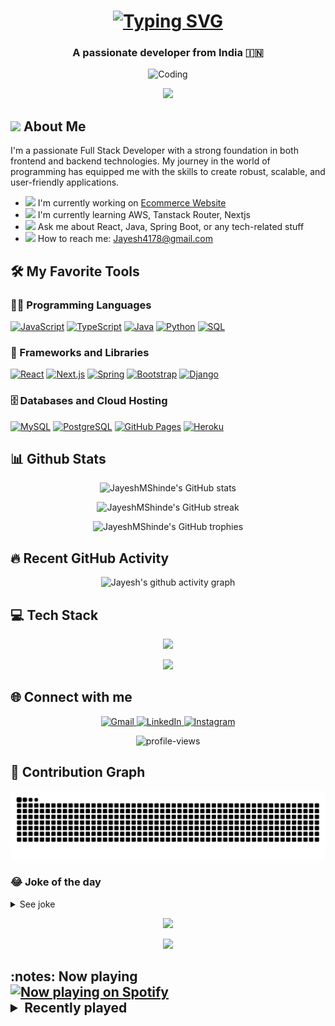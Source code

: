 <h1 align="center">
  <a href="https://git.io/typing-svg">
    <img src="https://readme-typing-svg.herokuapp.com?font=Roboto+Slab&weight=800&size=35&duration=4000&pause=1000&color=F75C7E&center=true&vCenter=true&random=false&width=500&lines=Welcome+to+my+profile!;I'm+Jayesh+Shinde;Full+Stack+Developer" alt="Typing SVG" />
  </a>
</h1>

<h3 align="center">A passionate developer from India 🇮🇳</h3>

<p align="center">
  <img src="https://media.giphy.com/media/qgQUggAC3Pfv687qPC/giphy.gif" alt="Coding" width="400">
</p>

<p align="center">
  <img src="https://readme-typing-svg.herokuapp.com/?lines=🚀+Always+learning+new+things;💻+Passionate+about+coding;🌟+Creating+innovative+solutions&font=Fira%20Code&center=true&width=380&height=50&duration=4000&pause=1000">
</p>

## <img src="https://media.giphy.com/media/WUlplcMpOCEmTGBtBW/giphy.gif" width="30"> About Me

I'm a passionate Full Stack Developer with a strong foundation in both frontend and backend technologies. My journey in the world of programming has equipped me with the skills to create robust, scalable, and user-friendly applications.

<!-- <img align="right" alt="Coding" width="300" style="z-index: 2;" src="https://media.giphy.com/media/lP8xu5t2DLGG045H8F/giphy.gif"> -->

- <img src="https://media.giphy.com/media/WUlplcMpOCEmTGBtBW/giphy.gif" width="30"> I'm currently working on <a href="https://mishumattress.com/" target="_blank">Ecommerce Website</a>
- <img src="https://media.giphy.com/media/LOnt6uqjD9OexmQJRB/giphy.gif" width="30"> I'm currently learning AWS, Tanstack Router, Nextjs
- <img src="https://media.giphy.com/media/bGgsc5mWoryfgKBx1u/giphy.gif" width="30"> Ask me about React, Java, Spring Boot, or any tech-related stuff
- <img src="https://media.giphy.com/media/KxbHmvL3MGcctzlfdX/giphy.gif" width="30"> How to reach me: [Jayesh4178@gmail.com](mailto:Jayesh4178@gmail.com)

## 🛠️ My Favorite Tools

### 👨‍💻 Programming Languages

<p align="start">
    <a href="#"><img alt="JavaScript" src="https://img.shields.io/badge/JavaScript-F7DF1E.svg?logo=javascript&logoColor=black"></a>
    <a href="#"><img alt="TypeScript" src="https://img.shields.io/badge/TypeScript-007ACC.svg?logo=typescript&logoColor=white"></a>
    <a href="#"><img alt="Java" src="https://img.shields.io/badge/Java-007396.svg?logo=java&logoColor=white"></a>
    <a href="#"><img alt="Python" src="https://img.shields.io/badge/Python-14354C.svg?logo=python&logoColor=white"></a>
    <a href="#"><img alt="SQL" src="https://custom-icon-badges.herokuapp.com/badge/SQL-025E8C.svg?logo=database&logoColor=white"></a>
</p>

### 🧰 Frameworks and Libraries

<p align="start">
    <a href="#"><img alt="React" src="https://img.shields.io/badge/React-20232a.svg?logo=react&logoColor=%2361DAFB"></a>
    <a href="#"><img alt="Next.js" src="https://img.shields.io/badge/Next-black?logo=next.js&logoColor=white"></a>
    <a href="#"><img alt="Spring" src="https://img.shields.io/badge/Spring-6DB33F.svg?logo=spring&logoColor=white"></a>
    <a href="#"><img alt="Bootstrap" src="https://img.shields.io/badge/Bootstrap-7952B3.svg?logo=bootstrap&logoColor=white"></a>
    <a href="#"><img alt="Django" src="https://img.shields.io/badge/Django-092E20.svg?logo=django&logoColor=white"></a>
</p>

### 🗄️ Databases and Cloud Hosting

<p align="start">
    <a href="#"><img alt="MySQL" src="https://img.shields.io/badge/MySQL-00f.svg?logo=mysql&logoColor=white"></a>
    <a href="#"><img alt="PostgreSQL" src ="https://img.shields.io/badge/PostgreSQL-316192.svg?logo=postgresql&logoColor=white"></a>
    <a href="#"><img alt="GitHub Pages" src="https://img.shields.io/badge/GitHub%20Pages-327FC7.svg?logo=github&logoColor=white"></a>
    <a href="#"><img alt="Heroku" src="https://img.shields.io/badge/Heroku-430098.svg?logo=heroku&logoColor=white"></a>
</p>

## 📊 Github Stats

<p align="center">
  <img src="https://github-readme-stats.vercel.app/api?username=JayeshMShinde&show_icons=true&theme=tokyonight" alt="JayeshMShinde's GitHub stats" />
</p>

<p align="center">
  <img src="https://github-readme-streak-stats.herokuapp.com/?user=JayeshMShinde&theme=tokyonight" alt="JayeshMShinde's GitHub streak"/>
</p>

<p align="center">
  <img src="https://github-profile-trophy.vercel.app/?username=JayeshMShinde&theme=tokyonight&column=6&row=1" alt="JayeshMShinde's GitHub trophies" />
</p>

## 🔥 Recent GitHub Activity

<p align="center">
  <img src="https://github-readme-activity-graph.vercel.app/graph?username=JayeshMShinde&theme=react-dark" alt="Jayesh's github activity graph" />
</p>

## 💻 Tech Stack

<p align="center">
  <img src="https://skillicons.dev/icons?i=js,ts,react,nextjs,java,spring,python,html,css,bootstrap,mysql,postgres,git,github" />
</p>

<p align="center">
  <img src="https://readme-typing-svg.herokuapp.com/?lines=Always+improving+my+tech+stack&font=Fira%20Code&center=true&width=380&height=50&duration=4000&pause=1000">
</p>

## 🌐 Connect with me 

<p align="center">
  <a href="mailto:Jayesh4178@gmail.com" target="_blank">
    <img src="https://img.shields.io/badge/Gmail-D14836?style=for-the-badge&logo=gmail&logoColor=white" alt="Gmail"/>
  </a>
  <a href="https://www.linkedin.com/in/jayesh-mahendra-shinde/" target="_blank">
    <img src="https://img.shields.io/badge/LinkedIn-0077B5?style=for-the-badge&logo=linkedin&logoColor=white" alt="LinkedIn"/>
  </a>
  <a href="https://www.instagram.com/_jayeshshinde_?igsh=MWgyMzg1bGloZzc3Zw==" target="_blank">
    <img src="https://img.shields.io/badge/Instagram-E4405F?style=for-the-badge&logo=instagram&logoColor=white" alt="Instagram"/>
  </a>
</p>

<p align="center">
  <img src="https://komarev.com/ghpvc/?username=JayeshMShinde&label=Profile%20views&color=0e75b6&style=flat" alt="profile-views" /> 
</p>

## 🐍 Contribution Graph
<p align="center">
  <img src="https://raw.githubusercontent.com/JayeshMShinde/JayeshMShinde/output/snake.svg" alt="Snake animation" />
</p>

### 😂 Joke of the day

<details>
  <summary>See joke</summary>
  <img src="https://readme-jokes.vercel.app/api?theme=tokyonight&hideBorder" alt="Jokes Card" />
</details>

<p align="center">
  <img src="https://readme-typing-svg.herokuapp.com/?lines=Thanks+for+visiting!;See+you+next+time!&font=Fira%20Code&center=true&width=380&height=50&duration=4000&pause=1000">
</p>

<p align="center">
  <img src="https://capsule-render.vercel.app/api?type=waving&color=gradient&height=100&section=footer"/>
</p>


<h2>:notes: Now playing <!-- <a href="https://www.last.fm/user/carol-helo"><img alt="last song I've listened to" src="https://badges.lastfm.workers.dev/last-played?user=carol-helo&color=7E3ACE&logoColor=7E3ACE&label=Last+song+I've+listened+to"></a></h2>-->
</br>
<a href="https://open.spotify.com/user/31rqd5kvcmi4tehxizh3ufoosf3e"><img src="https://spotify-now-playing-jayeshmshinde.vercel.app/api/spotify" alt="Now playing on Spotify" ></a>

<details>
    <summary>Recently played</summary>
    <a href="https://open.spotify.com/user/31rqd5kvcmi4tehxizh3ufoosf3e"><img src="https://spotify-recently-played-readme.vercel.app/api?user=31rqd5kvcmi4tehxizh3ufoosf3e&unique=true&count=10" alt="Spotify recently played"></a>
</details>


